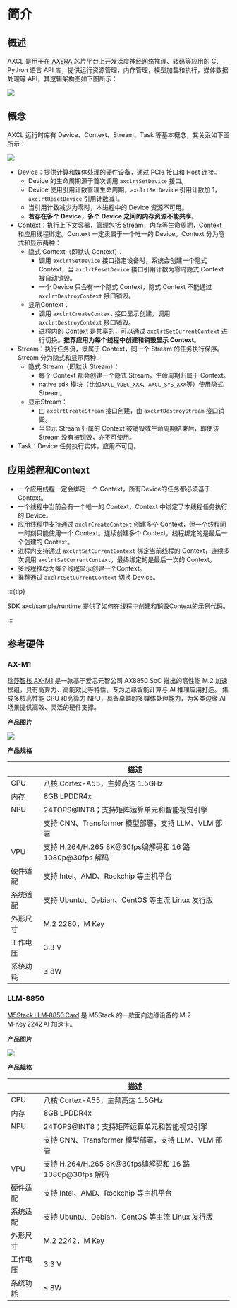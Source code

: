 # 简介

## 概述

AXCL 是用于在 [AXERA](https://www.axera-tech.com/) 芯片平台上开发深度神经网络推理、转码等应用的 C、Python 语言 API 库，提供运行资源管理，内存管理，模型加载和执行，媒体数据处理等 API，其逻辑架构图如下图所示：

![](../res/axcl_architecture.svg)



## 概念

AXCL 运行时库有 Device、Context、Stream、Task 等基本概念，其关系如下图所示：

![](../res/axcl_concept.svg)

- Device：提供计算和媒体处理的硬件设备，通过 PCIe 接口和 Host 连接。
  - Device 的生命周期源于首次调用 `axclrtSetDevice` 接口。
  - Device 使用引用计数管理生命周期，`axclrtSetDevice` 引用计数加 1，`axclrtResetDevice` 引用计数减1。
  - 当引用计数减少为零时，本进程中的 Device 资源不可用。
  - **若存在多个 Device，多个 Device 之间的内存资源不能共享**。
- Context：执行上下文容器，管理包括 Stream，内存等生命周期，Context 和应用线程绑定。Context 一定隶属于一个唯一的 Device。Context 分为隐式和显示两种：
  - 隐式 Context（即默认 Context）：
    - 调用 `axclrtSetDevice` 接口指定设备时，系统会创建一个隐式 Context，当 `axclrtResetDevice` 接口引用计数为零时隐式 Context 被自动销毁。
    - 一个 Device 只会有一个隐式 Context，隐式 Context 不能通过 `axclrtDestroyContext` 接口销毁。
  - 显示Context：
    - 调用 `axclrtCreateContext` 接口显示创建，调用 `axclrtDestroyContext` 接口销毁。
    - 进程内的 Context 是共享的，可以通过 `axclrtSetCurrentContext` 进行切换。**推荐应用为每个线程中创建和销毁显示 Context**。
- Stream：执行任务流，隶属于 Context，同一个 Stream 的任务执行保序。Stream 分为隐式和显示两种：
  - 隐式 Stream（即默认 Stream）：
    - 每个 Context 都会创建一个隐式 Stream，生命周期归属于 Context。
    - native sdk 模块（比如`AXCL_VDEC_XXX`、`AXCL_SYS_XXX`等）使用隐式 Stream。
  - 显示Stream：
    - 由 `axclrtCreateStream` 接口创建，由 `axclrtDestroyStream` 接口销毁。
    - 当显示 Stream 归属的 Context 被销毁或生命周期结束后，即使该 Stream 没有被销毁，亦不可使用。
- Task：Device 任务执行实体，应用不可见。



## 应用线程和Context

- 一个应用线程一定会绑定一个 Context，所有Device的任务都必须基于 Context。
- 一个线程中当前会有一个唯一的 Context，Context 中绑定了本线程任务执行的 Device。
- 应用线程中支持通过 `axclrCreateContext` 创建多个 Context，但一个线程同一时刻只能使用一个 Context。连续创建多个 Context，线程绑定的是最后一个创建的 Context。
- 进程内支持通过 `axclrtSetCurrentContext` 绑定当前线程的 Context，连续多次调用 `axclrtSetCurrentContext`，最终绑定的是最后一次的 Context。
- 多线程推荐为每个线程显示创建一个Context。
- 推荐通过 `axclrtSetCurrentContext` 切换 Device。

:::{tip}

   SDK axcl/sample/runtime 提供了如何在线程中创建和销毁Context的示例代码。

:::


## 参考硬件

### AX-M1

[瑞莎智核 AX-M1](https://docs.radxa.com/aicore/ax-m1) 是一款基于爱芯元智公司 AX8850 SoC 推出的高性能 M.2 加速模组，具有高算力、高能效比等特性，专为边缘智能计算与 AI 推理应用打造。
集成多核高性能 CPU 和高算力 NPU，具备卓越的多媒体处理能力，为各类边缘 AI 场景提供高效、灵活的硬件支撑。

**产品图片**

![](../res/AX-M1.png)

**产品规格**

|              | 描述                                                    |
| ------------ | ------------------------------------------------------- |
| CPU       | 八核 Cortex-A55，主频高达 1.5GHz                            |
| 内存         | 8GB LPDDR4x                                             |
| NPU         | 24TOPS@INT8；支持矩阵运算单元和智能视觉引擎                 |
|              | 支持 CNN、Transformer 模型部署，支持 LLM、VLM 部署      |
| VPU        | 支持 H.264/H.265 8K@30fps编解码和 16 路 1080p@30fps 解码  |
| 硬件适配	     | 支持 Intel、AMD、Rockchip 等主机平台                    |
| 系统适配	     | 支持 Ubuntu、Debian、CentOS 等主流 Linux 发行版         |
| 外形尺寸     | M.2 2280，M Key                                         |
| 工作电压     | 3.3 V                                                   |
| 系统功耗	    | ≤ 8W                                                   |

### LLM-8850

[M5Stack LLM‑8850 Card](https://docs.m5stack.com/zh_CN/guide/ai_accelerator/overview) 是 M5Stack 的一款面向边缘设备的 M.2 M‑Key 2242 AI 加速卡。

**产品图片**

![](../res/AX-M1.png)

**产品规格**

|              | 描述                                                    |
| ------------ | ------------------------------------------------------- |
| CPU       | 八核 Cortex-A55，主频高达 1.5GHz                            |
| 内存         | 8GB LPDDR4x                                             |
| NPU         | 24TOPS@INT8；支持矩阵运算单元和智能视觉引擎                 |
|              | 支持 CNN、Transformer 模型部署，支持 LLM、VLM 部署      |
| VPU        | 支持 H.264/H.265 8K@30fps编解码和 16 路 1080p@30fps 解码  |
| 硬件适配	     | 支持 Intel、AMD、Rockchip 等主机平台                    |
| 系统适配	     | 支持 Ubuntu、Debian、CentOS 等主流 Linux 发行版         |
| 外形尺寸     | M.2 2242，M Key                                         |
| 工作电压     | 3.3 V                                                   |
| 系统功耗	    | ≤ 8W                                                   |
